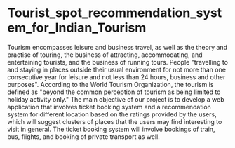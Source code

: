 # Tourist_spot_recommendation_system_for_Indian_Tourism

Tourism encompasses leisure and business travel, as well as the theory and practise of touring, the business of attracting, accommodating, and entertaining tourists, and the business of running tours. People "travelling to and staying in places outside their usual environment for not more than one consecutive year for leisure and not less than 24 hours, business and other purposes". According to the World Tourism Organization, the tourism is defined as "beyond the common perception of tourism as being limited to holiday activity only." The main objective of our project is to develop a web application that involves ticket booking system and a recommendation system for different location based on the ratings provided by the users, which will suggest clusters of places that the users may find interesting to visit in general. The ticket booking system will involve bookings of train, bus, flights, and booking of private transport as well.
